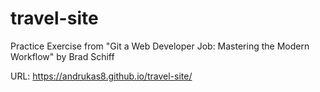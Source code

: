 # travel-site
Practice Exercise from "Git a Web Developer Job: Mastering the Modern Workflow" by Brad Schiff


URL: https://andrukas8.github.io/travel-site/
